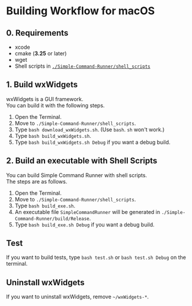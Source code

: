 # Building Workflow for macOS

## 0. Requirements

-   xcode
-   cmake (**3.25** or later)
-   wget
-   Shell scripts in [`./Simple-Command-Runner/shell_scripts`](../shell_scripts)

## 1. Build wxWidgets

wxWidgets is a GUI framework.  
You can build it with the following steps.

1.  Open the Terminal.
2.  Move to `./Simple-Command-Runner/shell_scripts`.
3.  Type `bash download_wxWidgets.sh`. (Use `bash`. `sh` won't work.)
4.  Type `bash build_wxWidgets.sh`.
5.  Type `bash build_wxWidgets.sh Debug` if you want a debug build.

## 2. Build an executable with Shell Scripts

You can build Simple Command Runner with shell scripts.  
The steps are as follows.  

1.  Open the Terminal.
2.  Move to `./Simple-Command-Runner/shell_scripts`.
3.  Type `bash build_exe.sh`.
4.  An executable file `SimpleCommandRunner` will be generated in `./Simple-Command-Runner/build/Release`.
5.  Type `bash build_exe.sh Debug` if you want a debug build.

## Test

If you want to build tests, type `bash test.sh` or `bash test.sh Debug` on the terminal.

## Uninstall wxWidgets

If you want to uninstall wxWidgets, remove `~/wxWidgets-*`.
